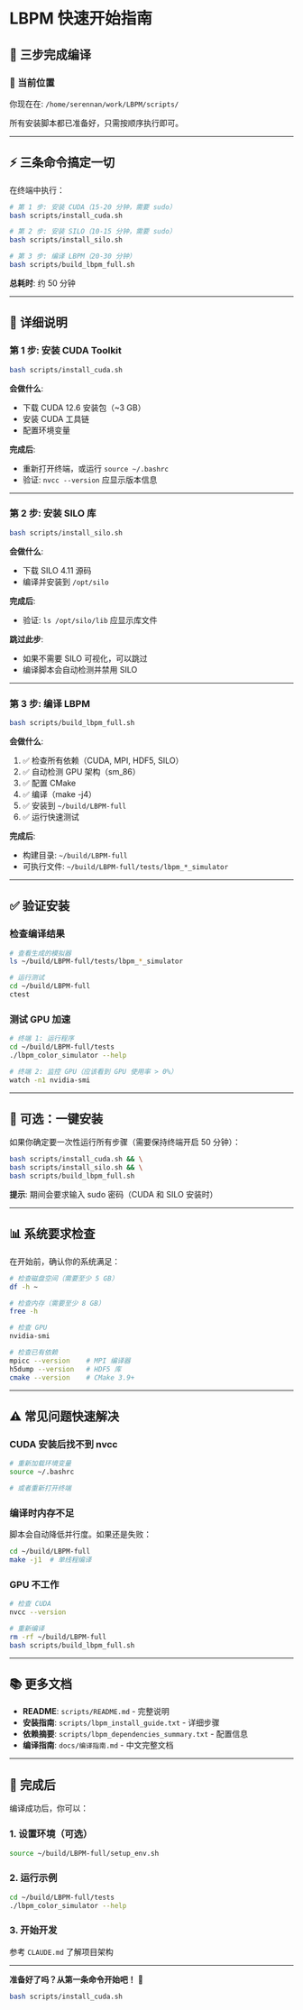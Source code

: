 # LBPM 快速开始指南

## 🎯 三步完成编译

### 📍 当前位置

你现在在: `/home/serennan/work/LBPM/scripts/`

所有安装脚本都已准备好，只需按顺序执行即可。

---

## ⚡ 三条命令搞定一切

在终端中执行：

```bash
# 第 1 步: 安装 CUDA（15-20 分钟，需要 sudo）
bash scripts/install_cuda.sh

# 第 2 步: 安装 SILO（10-15 分钟，需要 sudo）
bash scripts/install_silo.sh

# 第 3 步: 编译 LBPM（20-30 分钟）
bash scripts/build_lbpm_full.sh
```

**总耗时**: 约 50 分钟

---

## 📝 详细说明

### 第 1 步: 安装 CUDA Toolkit

```bash
bash scripts/install_cuda.sh
```

**会做什么**:
- 下载 CUDA 12.6 安装包（~3 GB）
- 安装 CUDA 工具链
- 配置环境变量

**完成后**:
- 重新打开终端，或运行 `source ~/.bashrc`
- 验证: `nvcc --version` 应显示版本信息

---

### 第 2 步: 安装 SILO 库

```bash
bash scripts/install_silo.sh
```

**会做什么**:
- 下载 SILO 4.11 源码
- 编译并安装到 `/opt/silo`

**完成后**:
- 验证: `ls /opt/silo/lib` 应显示库文件

**跳过此步**:
- 如果不需要 SILO 可视化，可以跳过
- 编译脚本会自动检测并禁用 SILO

---

### 第 3 步: 编译 LBPM

```bash
bash scripts/build_lbpm_full.sh
```

**会做什么**:
1. ✅ 检查所有依赖（CUDA, MPI, HDF5, SILO）
2. ✅ 自动检测 GPU 架构（sm_86）
3. ✅ 配置 CMake
4. ✅ 编译（make -j4）
5. ✅ 安装到 `~/build/LBPM-full`
6. ✅ 运行快速测试

**完成后**:
- 构建目录: `~/build/LBPM-full`
- 可执行文件: `~/build/LBPM-full/tests/lbpm_*_simulator`

---

## ✅ 验证安装

### 检查编译结果

```bash
# 查看生成的模拟器
ls ~/build/LBPM-full/tests/lbpm_*_simulator

# 运行测试
cd ~/build/LBPM-full
ctest
```

### 测试 GPU 加速

```bash
# 终端 1: 运行程序
cd ~/build/LBPM-full/tests
./lbpm_color_simulator --help

# 终端 2: 监控 GPU（应该看到 GPU 使用率 > 0%）
watch -n1 nvidia-smi
```

---

## 🔧 可选：一键安装

如果你确定要一次性运行所有步骤（需要保持终端开启 50 分钟）：

```bash
bash scripts/install_cuda.sh && \
bash scripts/install_silo.sh && \
bash scripts/build_lbpm_full.sh
```

**提示**: 期间会要求输入 sudo 密码（CUDA 和 SILO 安装时）

---

## 📊 系统要求检查

在开始前，确认你的系统满足：

```bash
# 检查磁盘空间（需要至少 5 GB）
df -h ~

# 检查内存（需要至少 8 GB）
free -h

# 检查 GPU
nvidia-smi

# 检查已有依赖
mpicc --version    # MPI 编译器
h5dump --version   # HDF5 库
cmake --version    # CMake 3.9+
```

---

## ⚠️ 常见问题快速解决

### CUDA 安装后找不到 nvcc

```bash
# 重新加载环境变量
source ~/.bashrc

# 或者重新打开终端
```

### 编译时内存不足

脚本会自动降低并行度。如果还是失败：

```bash
cd ~/build/LBPM-full
make -j1  # 单线程编译
```

### GPU 不工作

```bash
# 检查 CUDA
nvcc --version

# 重新编译
rm -rf ~/build/LBPM-full
bash scripts/build_lbpm_full.sh
```

---

## 📚 更多文档

- **README**: `scripts/README.md` - 完整说明
- **安装指南**: `scripts/lbpm_install_guide.txt` - 详细步骤
- **依赖摘要**: `scripts/lbpm_dependencies_summary.txt` - 配置信息
- **编译指南**: `docs/编译指南.md` - 中文完整文档

---

## 🎉 完成后

编译成功后，你可以：

### 1. 设置环境（可选）

```bash
source ~/build/LBPM-full/setup_env.sh
```

### 2. 运行示例

```bash
cd ~/build/LBPM-full/tests
./lbpm_color_simulator --help
```

### 3. 开始开发

参考 `CLAUDE.md` 了解项目架构

---

**准备好了吗？从第一条命令开始吧！** 🚀

```bash
bash scripts/install_cuda.sh
```
